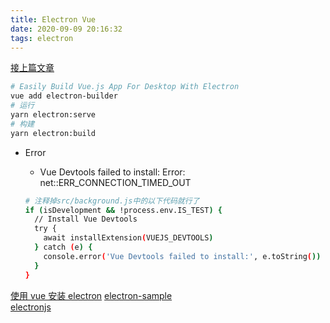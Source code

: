 ```yaml
---
title: Electron Vue
date: 2020-09-09 20:16:32
tags: electron
--- 
```


[接上篇文章](/post/vue.html)

```sh
# Easily Build Vue.js App For Desktop With Electron
vue add electron-builder
# 运行
yarn electron:serve
# 构建
yarn electron:build
```

- Error
  - Vue Devtools failed to install: Error: net::ERR_CONNECTION_TIMED_OUT

  ```sh
  # 注释掉src/background.js中的以下代码就行了
  if (isDevelopment && !process.env.IS_TEST) {
    // Install Vue Devtools
    try {
      await installExtension(VUEJS_DEVTOOLS)
    } catch (e) {
      console.error('Vue Devtools failed to install:', e.toString())
    }
  }
  ```

[使用 vue 安装 electron](https://nklayman.github.io/vue-cli-plugin-electron-builder/guide/#installation)
[electron-sample](https://github.com/hokein/electron-sample-apps)  
[electronjs](https://www.electronjs.org/docs/tutorial/first-app)
